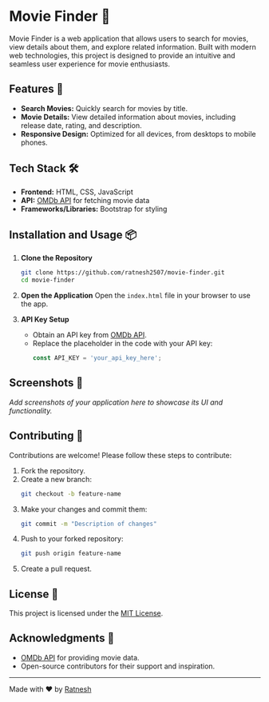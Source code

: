 # Movie Finder 🎥

Movie Finder is a web application that allows users to search for movies, view details about them, and explore related information. Built with modern web technologies, this project is designed to provide an intuitive and seamless user experience for movie enthusiasts.

## Features 🚀

- **Search Movies:** Quickly search for movies by title.
- **Movie Details:** View detailed information about movies, including release date, rating, and description.
- **Responsive Design:** Optimized for all devices, from desktops to mobile phones.

## Tech Stack 🛠️

- **Frontend:** HTML, CSS, JavaScript
- **API:** [OMDb API](http://www.omdbapi.com/) for fetching movie data
- **Frameworks/Libraries:** Bootstrap for styling

## Installation and Usage 📦

1. **Clone the Repository**
   ```bash
   git clone https://github.com/ratnesh2507/movie-finder.git
   cd movie-finder
   ```

2. **Open the Application**
   Open the `index.html` file in your browser to use the app.

3. **API Key Setup**
   - Obtain an API key from [OMDb API](http://www.omdbapi.com/apikey.aspx).
   - Replace the placeholder in the code with your API key:
     ```javascript
     const API_KEY = 'your_api_key_here';
     ```

## Screenshots 📸

_Add screenshots of your application here to showcase its UI and functionality._

## Contributing 🤝

Contributions are welcome! Please follow these steps to contribute:

1. Fork the repository.
2. Create a new branch:
   ```bash
   git checkout -b feature-name
   ```
3. Make your changes and commit them:
   ```bash
   git commit -m "Description of changes"
   ```
4. Push to your forked repository:
   ```bash
   git push origin feature-name
   ```
5. Create a pull request.

## License 📜

This project is licensed under the [MIT License](LICENSE).

## Acknowledgments 🙌

- [OMDb API](http://www.omdbapi.com/) for providing movie data.
- Open-source contributors for their support and inspiration.

---

Made with ❤️ by [Ratnesh](https://github.com/ratnesh2507)
